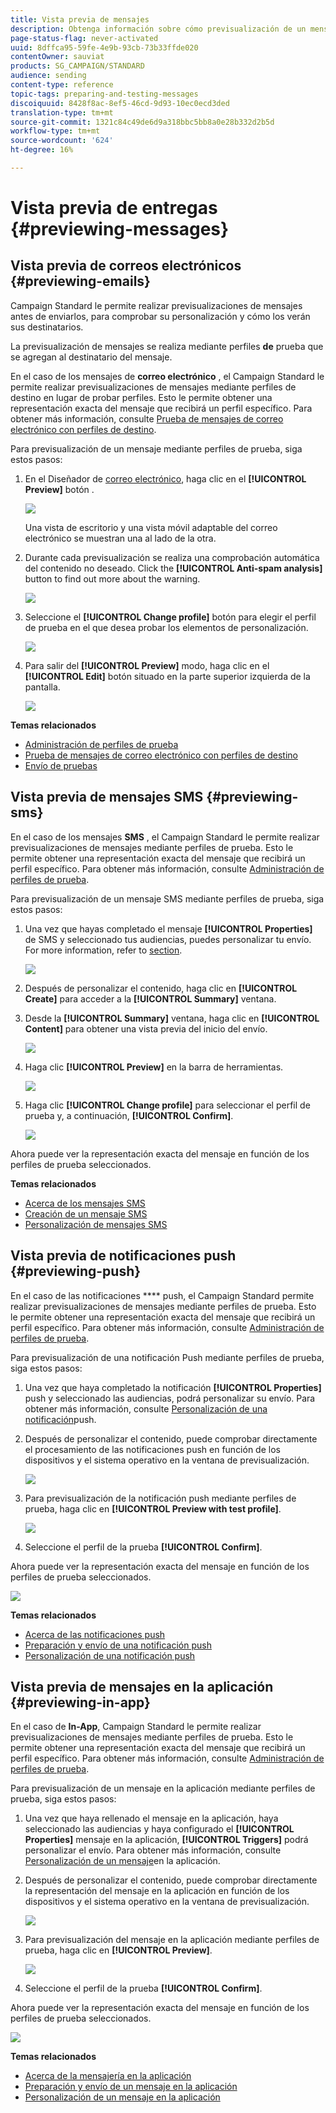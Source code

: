 ```yaml
---
title: Vista previa de mensajes
description: Obtenga información sobre cómo previsualización de un mensaje en el editor de contenido o en el Diseñador de correo electrónico.
page-status-flag: never-activated
uuid: 8dffca95-59fe-4e9b-93cb-73b33ffde020
contentOwner: sauviat
products: SG_CAMPAIGN/STANDARD
audience: sending
content-type: reference
topic-tags: preparing-and-testing-messages
discoiquuid: 8428f8ac-8ef5-46cd-9d93-10ec0ecd3ded
translation-type: tm+mt
source-git-commit: 1321c84c49de6d9a318bbc5bb8a0e28b332d2b5d
workflow-type: tm+mt
source-wordcount: '624'
ht-degree: 16%

---
```



# Vista previa de entregas {#previewing-messages}

## Vista previa de correos electrónicos {#previewing-emails}

Campaign Standard le permite realizar previsualizaciones de mensajes antes de enviarlos, para comprobar su personalización y cómo los verán sus destinatarios.

La previsualización de mensajes se realiza mediante perfiles **de** prueba que se agregan al destinatario del mensaje.

En el caso de los mensajes de **correo electrónico** , el Campaign Standard le permite realizar previsualizaciones de mensajes mediante perfiles de destino en lugar de probar perfiles. Esto le permite obtener una representación exacta del mensaje que recibirá un perfil específico. Para obtener más información, consulte [Prueba de mensajes de correo electrónico con perfiles de destino](../../sending/using/testing-messages-using-target.md).

Para previsualización de un mensaje mediante perfiles de prueba, siga estos pasos:

1. En el Diseñador de [correo electrónico](../../designing/using/designing-content-in-adobe-campaign.md), haga clic en el **[!UICONTROL Preview]** botón .

   ![](assets/sending_preview.png)

   Una vista de escritorio y una vista móvil adaptable del correo electrónico se muestran una al lado de la otra.

1. Durante cada previsualización se realiza una comprobación automática del contenido no deseado. Click the **[!UICONTROL Anti-spam analysis]** button to find out more about the warning.

   ![](assets/sending_anti-spam_analysis.png)

1. Seleccione el **[!UICONTROL Change profile]** botón para elegir el perfil de prueba en el que desea probar los elementos de personalización.

   ![](assets/sending_test-profile.png)

1. Para salir del **[!UICONTROL Preview]** modo, haga clic en el **[!UICONTROL Edit]** botón situado en la parte superior izquierda de la pantalla.

   ![](assets/sending_preview_edit.png)

**Temas relacionados**

* [Administración de perfiles de prueba](../../audiences/using/managing-test-profiles.md)
* [Prueba de mensajes de correo electrónico con perfiles de destino](../../sending/using/testing-messages-using-target.md)
* [Envío de pruebas](../../sending/using/sending-proofs.md)

## Vista previa de mensajes SMS {#previewing-sms}

En el caso de los mensajes **SMS** , el Campaign Standard le permite realizar previsualizaciones de mensajes mediante perfiles de prueba. Esto le permite obtener una representación exacta del mensaje que recibirá un perfil específico. Para obtener más información, consulte [Administración de perfiles de prueba](../../audiences/using/managing-test-profiles.md).

Para previsualización de un mensaje SMS mediante perfiles de prueba, siga estos pasos:

1. Una vez que hayas completado el mensaje **[!UICONTROL Properties]** de SMS y seleccionado tus audiencias, puedes personalizar tu envío. For more information, refer to [section](../../channels/using/personalizing-sms-messages.md).

   ![](assets/sms_preview.png)

1. Después de personalizar el contenido, haga clic en **[!UICONTROL Create]** para acceder a la **[!UICONTROL Summary]** ventana.

1. Desde la **[!UICONTROL Summary]** ventana, haga clic en **[!UICONTROL Content]** para obtener una vista previa del inicio del envío.

   ![](assets/sms_preview_2.png)

1. Haga clic **[!UICONTROL Preview]** en la barra de herramientas.

   ![](assets/sms_preview_3.png)

1. Haga clic **[!UICONTROL Change profile]** para seleccionar el perfil de prueba y, a continuación, **[!UICONTROL Confirm]**.

   ![](assets/sms_preview_4.png)

Ahora puede ver la representación exacta del mensaje en función de los perfiles de prueba seleccionados.

**Temas relacionados**

* [Acerca de los mensajes SMS](../../channels/using/about-sms-messages.md)
* [Creación de un mensaje SMS](../../channels/using/creating-an-sms-message.md)
* [Personalización de mensajes SMS](../../channels/using/personalizing-sms-messages.md)

## Vista previa de notificaciones push {#previewing-push}

En el caso de las notificaciones **** push, el Campaign Standard permite realizar previsualizaciones de mensajes mediante perfiles de prueba. Esto le permite obtener una representación exacta del mensaje que recibirá un perfil específico. Para obtener más información, consulte [Administración de perfiles de prueba](../../audiences/using/managing-test-profiles.md).

Para previsualización de una notificación Push mediante perfiles de prueba, siga estos pasos:

1. Una vez que haya completado la notificación **[!UICONTROL Properties]** push y seleccionado las audiencias, podrá personalizar su envío. Para obtener más información, consulte [Personalización de una notificación](../../channels/using/customizing-a-push-notification.md)push.

1. Después de personalizar el contenido, puede comprobar directamente el procesamiento de las notificaciones push en función de los dispositivos y el sistema operativo en la ventana de previsualización.

   ![](assets/push_preview.png)

1. Para previsualización de la notificación push mediante perfiles de prueba, haga clic en **[!UICONTROL Preview with test profile]**.

   ![](assets/push_preview_2.png)

1. Seleccione el perfil de la prueba **[!UICONTROL Confirm]**.

Ahora puede ver la representación exacta del mensaje en función de los perfiles de prueba seleccionados.

![](assets/push_preview_3.png)

**Temas relacionados**

* [Acerca de las notificaciones push](../../channels/using/about-push-notifications.md)
* [Preparación y envío de una notificación push](../../channels/using/preparing-and-sending-a-push-notification.md)
* [Personalización de una notificación push](../../channels/using/customizing-a-push-notification.md)

## Vista previa de mensajes en la aplicación {#previewing-in-app}

En el caso de **In-App**, Campaign Standard le permite realizar previsualizaciones de mensajes mediante perfiles de prueba. Esto le permite obtener una representación exacta del mensaje que recibirá un perfil específico. Para obtener más información, consulte [Administración de perfiles de prueba](../../audiences/using/managing-test-profiles.md).

Para previsualización de un mensaje en la aplicación mediante perfiles de prueba, siga estos pasos:

1. Una vez que haya rellenado el mensaje en la aplicación, haya seleccionado las audiencias y haya configurado el **[!UICONTROL Properties]** mensaje en la aplicación, **[!UICONTROL Triggers]** podrá personalizar el envío. Para obtener más información, consulte [Personalización de un mensaje](../../channels/using/customizing-an-in-app-message.md)en la aplicación.

1. Después de personalizar el contenido, puede comprobar directamente la representación del mensaje en la aplicación en función de los dispositivos y el sistema operativo en la ventana de previsualización.

   ![](assets/in_app_preview.png)

1. Para previsualización del mensaje en la aplicación mediante perfiles de prueba, haga clic en **[!UICONTROL Preview]**.

   ![](assets/in_app_preview_2.png)

1. Seleccione el perfil de la prueba **[!UICONTROL Confirm]**.

Ahora puede ver la representación exacta del mensaje en función de los perfiles de prueba seleccionados.

![](assets/in_app_preview_3.png)

**Temas relacionados**

* [Acerca de la mensajería en la aplicación](../../channels/using/about-in-app-messaging.md)
* [Preparación y envío de un mensaje en la aplicación](../../channels/using/preparing-and-sending-an-in-app-message.md)
* [Personalización de un mensaje en la aplicación](../../channels/using/customizing-an-in-app-message.md)